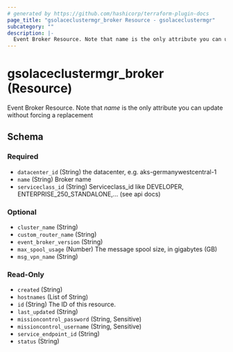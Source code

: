 ```yaml
---
# generated by https://github.com/hashicorp/terraform-plugin-docs
page_title: "gsolaceclustermgr_broker Resource - gsolaceclustermgr"
subcategory: ""
description: |-
  Event Broker Resource. Note that name is the only attribute you can update without forcing a replacement
---
```


# gsolaceclustermgr_broker (Resource)

Event Broker Resource. Note that *name* is the only attribute you can update without forcing a replacement



<!-- schema generated by tfplugindocs -->
## Schema

### Required

- `datacenter_id` (String) the datacenter, e.g. aks-germanywestcentral-1
- `name` (String) Broker name
- `serviceclass_id` (String) Serviceclass_id like DEVELOPER, ENTERPRISE_250_STANDALONE,... (see api docs)

### Optional

- `cluster_name` (String)
- `custom_router_name` (String)
- `event_broker_version` (String)
- `max_spool_usage` (Number) The message spool size, in gigabytes (GB)
- `msg_vpn_name` (String)

### Read-Only

- `created` (String)
- `hostnames` (List of String)
- `id` (String) The ID of this resource.
- `last_updated` (String)
- `missioncontrol_password` (String, Sensitive)
- `missioncontrol_username` (String, Sensitive)
- `service_endpoint_id` (String)
- `status` (String)
